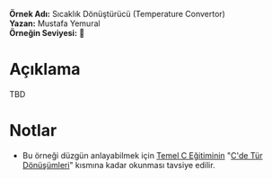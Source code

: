 **Örnek Adı:** Sıcaklık Dönüştürücü (Temperature Convertor) <br>
**Yazan:** Mustafa Yemural <br>
**Örneğin Seviyesi:** :large_blue_circle: <br>
# Açıklama #
<p>TBD</p>

# Notlar #
- Bu örneği düzgün anlayabilmek için [Temel C Eğitiminin](https://www.mustafayemural.com/temel-c-egitimi/) "[C'de Tür Dönüşümleri](https://www.mustafayemural.com/c-my000010/)" kısmına kadar okunması tavsiye edilir.
